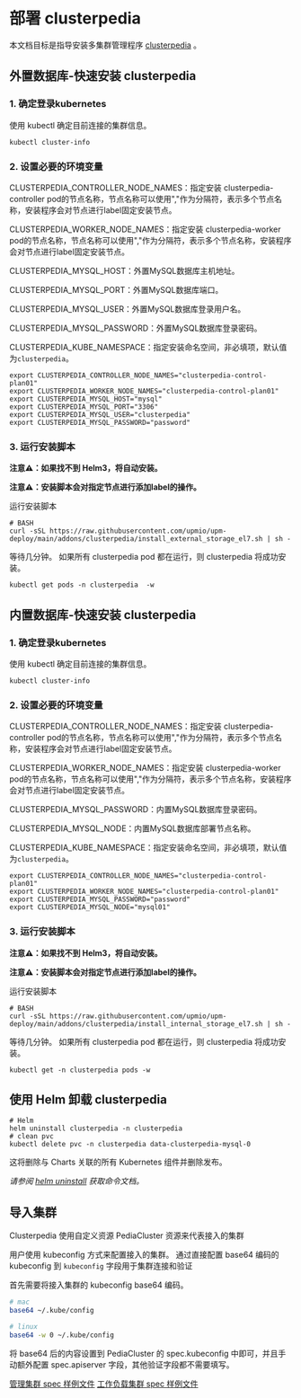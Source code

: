 # 部署 clusterpedia

本文档目标是指导安装多集群管理程序 [clusterpedia](https://github.com/clusterpedia-io/clusterpedia) 。

## 外置数据库-快速安装 clusterpedia 

### 1. 确定登录kubernetes 

使用 kubectl 确定目前连接的集群信息。

```console
kubectl cluster-info
```

### 2. 设置必要的环境变量

CLUSTERPEDIA_CONTROLLER_NODE_NAMES：指定安装 clusterpedia-controller pod的节点名称，节点名称可以使用","作为分隔符，表示多个节点名称，安装程序会对节点进行label固定安装节点。

CLUSTERPEDIA_WORKER_NODE_NAMES：指定安装 clusterpedia-worker pod的节点名称，节点名称可以使用","作为分隔符，表示多个节点名称，安装程序会对节点进行label固定安装节点。

CLUSTERPEDIA_MYSQL_HOST：外置MySQL数据库主机地址。

CLUSTERPEDIA_MYSQL_PORT：外置MySQL数据库端口。

CLUSTERPEDIA_MYSQL_USER：外置MySQL数据库登录用户名。

CLUSTERPEDIA_MYSQL_PASSWORD：外置MySQL数据库登录密码。

CLUSTERPEDIA_KUBE_NAMESPACE：指定安装命名空间，非必填项，默认值为`clusterpedia`。

```console
export CLUSTERPEDIA_CONTROLLER_NODE_NAMES="clusterpedia-control-plan01"
export CLUSTERPEDIA_WORKER_NODE_NAMES="clusterpedia-control-plan01"
export CLUSTERPEDIA_MYSQL_HOST="mysql"
export CLUSTERPEDIA_MYSQL_PORT="3306"
export CLUSTERPEDIA_MYSQL_USER="clusterpedia"
export CLUSTERPEDIA_MYSQL_PASSWORD="password"
```

### 3. 运行安装脚本

**注意⚠️：如果找不到 Helm3，将自动安装。**

**注意⚠️：安装脚本会对指定节点进行添加label的操作。**

运行安装脚本
```console
# BASH
curl -sSL https://raw.githubusercontent.com/upmio/upm-deploy/main/addons/clusterpedia/install_external_storage_el7.sh | sh -
```

等待几分钟。 如果所有 clusterpedia pod 都在运行，则 clusterpedia 将成功安装。

```console
kubectl get pods -n clusterpedia  -w
```

## 内置数据库-快速安装 clusterpedia

### 1. 确定登录kubernetes

使用 kubectl 确定目前连接的集群信息。

```console
kubectl cluster-info
```

### 2. 设置必要的环境变量

CLUSTERPEDIA_CONTROLLER_NODE_NAMES：指定安装 clusterpedia-controller pod的节点名称，节点名称可以使用","作为分隔符，表示多个节点名称，安装程序会对节点进行label固定安装节点。

CLUSTERPEDIA_WORKER_NODE_NAMES：指定安装 clusterpedia-worker pod的节点名称，节点名称可以使用","作为分隔符，表示多个节点名称，安装程序会对节点进行label固定安装节点。

CLUSTERPEDIA_MYSQL_PASSWORD：内置MySQL数据库登录密码。

CLUSTERPEDIA_MYSQL_NODE：内置MySQL数据库部署节点名称。

CLUSTERPEDIA_KUBE_NAMESPACE：指定安装命名空间，非必填项，默认值为`clusterpedia`。

```console
export CLUSTERPEDIA_CONTROLLER_NODE_NAMES="clusterpedia-control-plan01"
export CLUSTERPEDIA_WORKER_NODE_NAMES="clusterpedia-control-plan01"
export CLUSTERPEDIA_MYSQL_PASSWORD="password"
export CLUSTERPEDIA_MYSQL_NODE="mysql01"
```

### 3. 运行安装脚本

**注意⚠️：如果找不到 Helm3，将自动安装。**

**注意⚠️：安装脚本会对指定节点进行添加label的操作。**

运行安装脚本
```console
# BASH
curl -sSL https://raw.githubusercontent.com/upmio/upm-deploy/main/addons/clusterpedia/install_internal_storage_el7.sh | sh -
```

等待几分钟。 如果所有 clusterpedia pod 都在运行，则 clusterpedia 将成功安装。

```console
kubectl get -n clusterpedia pods -w
```

## 使用 Helm 卸载 clusterpedia

```console
# Helm
helm uninstall clusterpedia -n clusterpedia
# clean pvc
kubectl delete pvc -n clusterpedia data-clusterpedia-mysql-0
```

这将删除与 Charts 关联的所有 Kubernetes 组件并删除发布。

_请参阅 [helm uninstall](https://helm.sh/docs/helm/helm_uninstall/) 获取命令文档。_

## 导入集群

Clusterpedia 使用自定义资源 PediaCluster 资源来代表接入的集群

用户使用 kubeconfig 方式来配置接入的集群。 通过直接配置 base64 编码的 kubeconfig 到 `kubeconfig` 字段用于集群连接和验证

首先需要将接入集群的 kubeconfig base64 编码。
```bash
# mac
base64 ~/.kube/config

# linux
base64 -w 0 ~/.kube/config
```

将 base64 后的内容设置到 PediaCluster 的 spec.kubeconfig 中即可，并且手动额外配置 spec.apiserver 字段，其他验证字段都不需要填写。

[管理集群 spec 样例文件](https://raw.githubusercontent.com/upmio/upm-deploy/main/addons/clusterpedia/yaml/example/manager-cluster.yaml)
[工作负载集群 spec 样例文件](https://raw.githubusercontent.com/upmio/upm-deploy/main/addons/clusterpedia/yaml/example/workload-cluster.yaml)
